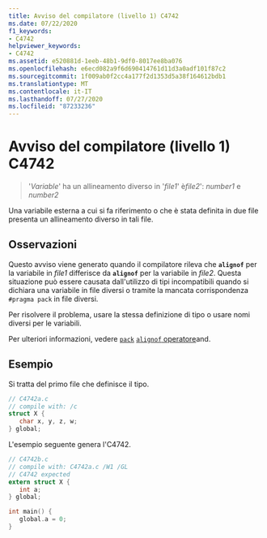 ```yaml
---
title: Avviso del compilatore (livello 1) C4742
ms.date: 07/22/2020
f1_keywords:
- C4742
helpviewer_keywords:
- C4742
ms.assetid: e520881d-1eeb-48b1-9df0-8017ee8ba076
ms.openlocfilehash: e6ecd082a9f6d690414761d11d3a0adf101f87c2
ms.sourcegitcommit: 1f009ab0f2cc4a177f2d1353d5a38f164612bdb1
ms.translationtype: MT
ms.contentlocale: it-IT
ms.lasthandoff: 07/27/2020
ms.locfileid: "87233236"
---
```

# <a name="compiler-warning-level-1-c4742"></a>Avviso del compilatore (livello 1) C4742

> '*Variable*' ha un allineamento diverso in '*file1*' è*file2*': *number1* e *number2*

Una variabile esterna a cui si fa riferimento o che è stata definita in due file presenta un allineamento diverso in tali file.

## <a name="remarks"></a>Osservazioni

Questo avviso viene generato quando il compilatore rileva che **`alignof`** per la variabile in *file1* differisce da **`alignof`** per la variabile in *file2*. Questa situazione può essere causata dall'utilizzo di tipi incompatibili quando si dichiara una variabile in file diversi o tramite la mancata corrispondenza `#pragma pack` in file diversi.

Per risolvere il problema, usare la stessa definizione di tipo o usare nomi diversi per le variabili.

Per ulteriori informazioni, vedere [`pack`](../../preprocessor/pack.md) [ `alignof` operatore](../../cpp/alignof-operator.md)and.

## <a name="example"></a>Esempio

Si tratta del primo file che definisce il tipo.

```c
// C4742a.c
// compile with: /c
struct X {
   char x, y, z, w;
} global;
```

L'esempio seguente genera l'C4742.

```c
// C4742b.c
// compile with: C4742a.c /W1 /GL
// C4742 expected
extern struct X {
   int a;
} global;

int main() {
   global.a = 0;
}
```
